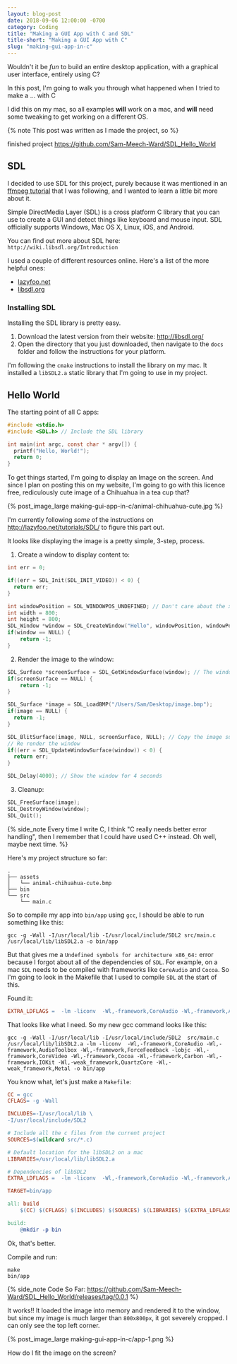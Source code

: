 ```yaml
---
layout: blog-post
date: 2018-09-06 12:00:00 -0700
category: Coding
title: "Making a GUI App with C and SDL"
title-short: "Making a GUI App with C"
slug: "making-gui-app-in-c"
---
```


Wouldn't it be *fun* to build an entire desktop application, with a graphical user interface, entirely using C?

In this post, I'm going to walk you through what happened when I tried to make a ... with C

I did this on my mac, so all examples **will** work on a mac, and **will** need some tweaking to get working on a different OS.

{% note 
This post was written as I made the project, so 
%}

finished project https://github.com/Sam-Meech-Ward/SDL_Hello_World

## SDL

I decided to use SDL for this project, purely because it was mentioned in an [ffmpeg tutorial](http://dranger.com/ffmpeg/tutorial02.html) that I was following, and I wanted to learn a little bit more about it.

Simple DirectMedia Layer (SDL) is a cross platform C library that you can use to create a GUI and detect things like keyboard and mouse input. SDL officially supports Windows, Mac OS X, Linux, iOS, and Android. 

You can find out more about SDL here: `http://wiki.libsdl.org/Introduction`

I used a couple of different resources online. Here's a list of the more helpful ones:

* [lazyfoo.net](http://lazyfoo.net/tutorials/SDL)
* [libsdl.org](http://wiki.libsdl.org/Introduction)

### Installing SDL

Installing the SDL library is pretty easy. 

1. Download the latest version from their website: <http://libsdl.org/>
2. Open the directory that you just downloaded, then navigate to the `docs` folder and follow the instructions for your platform.

I'm following the `cmake` instructions to install the library on my mac. It installed a `libSDL2.a` static library that I'm going to use in my project.

## Hello World

The starting point of all C apps:

```c
#include <stdio.h>
#include <SDL.h> // Include the SDL library

int main(int argc, const char * argv[]) {
  printf("Hello, World!");
  return 0;
}
```

To get things started, I'm going to display an Image on the screen. And since I plan on posting this on my website, I'm going to go with this licence free, rediculously cute image of a Chihuahua in a tea cup that?

{% post_image_large making-gui-app-in-c/animal-chihuahua-cute.jpg %}

I'm currently following _some_ of the instructions on <http://lazyfoo.net/tutorials/SDL/> to figure this part out.

It looks like displaying the image is a pretty simple, 3-step, process. 

1) Create a window to display content to:

```c
int err = 0;

if((err = SDL_Init(SDL_INIT_VIDEO)) < 0) {
  return err;
}

int windowPosition = SDL_WINDOWPOS_UNDEFINED; // Don't care about the x, y position of the window
int width = 800;
int height = 800;
SDL_Window *window = SDL_CreateWindow("Hello", windowPosition, windowPosition, width, height, SDL_WINDOW_SHOWN);
if(window == NULL) {
    return -1;
}
```

2) Render the image to the window:

```c
SDL_Surface *screenSurface = SDL_GetWindowSurface(window); // The window's 2d surface that I can draw to
if(screenSurface == NULL) {
    return -1;
}

SDL_Surface *image = SDL_LoadBMP("/Users/Sam/Desktop/image.bmp");
if(image == NULL) {
  return -1;
}

SDL_BlitSurface(image, NULL, screenSurface, NULL); // Copy the image surface to the window's surface
// Re render the window
if((err = SDL_UpdateWindowSurface(window)) < 0) { 
  return err;
}

SDL_Delay(4000); // Show the window for 4 seconds
```

3) Cleanup:

```c
SDL_FreeSurface(image);
SDL_DestroyWindow(window);
SDL_Quit();
```

{% side_note 
Every time I write C, I think "C really needs better error handling", then I remember that I could have used C++ instead. Oh well, maybe next time.
%}

Here's my project structure so far:

```shell
.
├── assets
│   └── animal-chihuahua-cute.bmp
├── bin
└── src
    └── main.c
```

So to compile my app into `bin/app` using `gcc`, I should be able to run something like this:

```shell
gcc -g -Wall -I/usr/local/lib -I/usr/local/include/SDL2 src/main.c  /usr/local/lib/libSDL2.a -o bin/app
```

But that gives me a `Undefined symbols for architecture x86_64:` error because I forgot about all of the dependencies of `SDL`. For example, on a mac `SDL` needs to be compiled with frameworks like `CoreAudio` and `Cocoa`. So I'm going to look in the Makefile that I used to compile `SDL` at the start of this.

Found it:

```makefile
EXTRA_LDFLAGS =  -lm -liconv  -Wl,-framework,CoreAudio -Wl,-framework,AudioToolbox -Wl,-framework,ForceFeedback -lobjc -Wl,-framework,CoreVideo -Wl,-framework,Cocoa -Wl,-framework,Carbon -Wl,-framework,IOKit -Wl,-weak_framework,QuartzCore -Wl,-weak_framework,Metal
```

That looks like what I need. So my new gcc command looks like this:

```shell
gcc -g -Wall -I/usr/local/lib -I/usr/local/include/SDL2  src/main.c  /usr/local/lib/libSDL2.a -lm -liconv  -Wl,-framework,CoreAudio -Wl,-framework,AudioToolbox -Wl,-framework,ForceFeedback -lobjc -Wl,-framework,CoreVideo -Wl,-framework,Cocoa -Wl,-framework,Carbon -Wl,-framework,IOKit -Wl,-weak_framework,QuartzCore -Wl,-weak_framework,Metal -o bin/app
```

You know what, let's just make a `Makefile`:

```makefile
CC = gcc
CFLAGS= -g -Wall 

INCLUDES=-I/usr/local/lib \
-I/usr/local/include/SDL2 

# Include all the c files from the current project
SOURCES=$(wildcard src/*.c) 

# Default location for the libSDL2 on a mac
LIBRARIES=/usr/local/lib/libSDL2.a

# Dependencies of libSDL2
EXTRA_LDFLAGS =  -lm -liconv  -Wl,-framework,CoreAudio -Wl,-framework,AudioToolbox -Wl,-framework,ForceFeedback -lobjc -Wl,-framework,CoreVideo -Wl,-framework,Cocoa -Wl,-framework,Carbon -Wl,-framework,IOKit -Wl,-weak_framework,QuartzCore -Wl,-weak_framework,Metal

TARGET=bin/app

all: build
	$(CC) $(CFLAGS) $(INCLUDES) $(SOURCES) $(LIBRARIES) $(EXTRA_LDFLAGS) -o $(TARGET)

build:
	@mkdir -p bin
```

Ok, that's better. 

Compile and run:

```shell
make
bin/app
```

{% side_note 
Code So Far: <https://github.com/Sam-Meech-Ward/SDL_Hello_World/releases/tag/0.0.1>
%}

It works!! It loaded the image into memory and rendered it to the window, but since my image is much larger than `800x800px`, it got severely cropped. I can only see the top left corner.

{% post_image_large making-gui-app-in-c/app-1.png %}

How do I fit the image on the screen?



